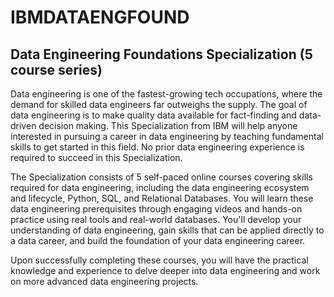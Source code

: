 # IBMDATAENGFOUND
## Data Engineering Foundations Specialization (5 course series)

Data engineering is one of the fastest-growing tech occupations, where the demand for skilled data engineers far outweighs the supply. The goal of data engineering is to make quality data available for fact-finding and data-driven decision making. This Specialization from IBM will help anyone interested in pursuing a career in data engineering by teaching fundamental skills to get started in this field. No prior data engineering experience is required to succeed in this Specialization.

 The Specialization consists of 5 self-paced online courses covering skills required for data engineering, including the data engineering ecosystem and lifecycle, Python, SQL, and Relational Databases.  You will learn these data engineering prerequisites through engaging videos and hands-on practice using real tools and real-world databases. You'll develop your understanding of data engineering, gain skills that can be applied directly to a data career, and build the foundation of your data engineering career.

 Upon successfully completing these courses, you will have the practical knowledge and experience to delve deeper into data engineering and work on more advanced data engineering projects. 
